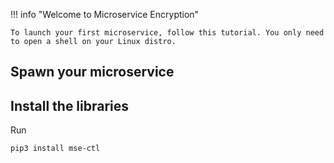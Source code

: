 !!! info "Welcome to Microservice Encryption"

    To launch your first microservice, follow this tutorial. You only need to open a shell on your Linux distro.


## Spawn your microservice



## Install the libraries

Run
```{.bash}
pip3 install mse-ctl
```
